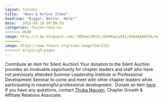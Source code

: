 ```yaml
---
layout: fusion1
title:  "News & Action Items"
headline: "Bigger, Better, More!"
date:   2015-08-18 09:09:59
categories: fusion-news-no
<<<<<<< HEAD
image: http://3.bp.blogspot.com/-3M2bwCn0tXc/VDmMGqcp04I/AAAAAAAAF8k/ewJHCbYcRDw/s1600/ArcofPG.png
=======
image: https://www.thearc.org/view.image?Id=1322
>>>>>>> origin/gh-pages
---
```

Contribute an item for Silent Auction! Your donation to the Silent Auction provides an invaluable opportunity for chapter leaders and staff who have not previously attended Summer Leadership Institute or Professional Development Seminar to come and meet with other chapter leaders while participating in meaningful professional development.  Donate an item <a href="http://convention.thearc.org/sessions/nce-silent-auction/">here</a>. If you have any questions, contact <a href="mailto:tnguyen@thearc.org">Thuba Nguyen</a>, Chapter Growth & Affiliate Relations Associate. 